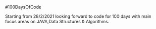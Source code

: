 #100DaysOfCode 

Starting from 28/2/2021 looking forward to code for 100 days with main focus areas on JAVA,Data Structures & Algorithms.
